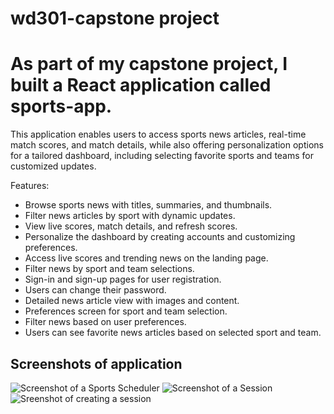 # wd301-capstone project
# As part of my capstone project, I built a React application called sports-app.

This application enables users to access sports news articles, real-time match scores, and match details, while also offering personalization options for a tailored dashboard, including selecting favorite sports and teams for customized updates.

Features:
* Browse sports news with titles, summaries, and thumbnails.
* Filter news articles by sport with dynamic updates.
* View live scores, match details, and refresh scores.
* Personalize the dashboard by creating accounts and customizing preferences.
* Access live scores and trending news on the landing page.
* Filter news by sport and team selections.
* Sign-in and sign-up pages for user registration.
* Users can change their password.
* Detailed news article view with images and content.
* Preferences screen for sport and team selection.
* Filter news based on user preferences.
* Users can see favorite news articles based on selected sport and team.

## Screenshots of application
![Screenshot of a Sports Scheduler](https://drive.google.com/uc?export=view&id=14SJxNUi7Gj67gwNyiPB1V8Jlcl4pH9Ih)
![Screenshot of a Session](https://drive.google.com/uc?export=view&id=1ZOv9x9zRuBejRtw5GOeDpRyNjW-DODYq)
![Sreenshot of creating a session](https://drive.google.com/uc?export=view&id=1DR1uLhl6Pfv8xxAISIWwKf6kH6Yp1VDY)
